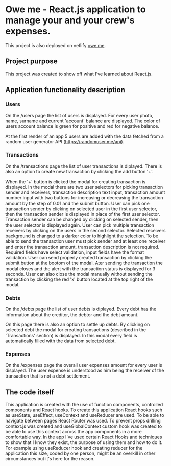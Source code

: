 # Owe me - React.js application to manage your and your crew's expenses.

This project is also deployed on netlify [owe me](https://owe-me.netlify.app/).

## Project purpose

This project was created to show off what I've learned about React.js.

## Application functionality description

### Users

On the /users page the list of users is displayed. For every user photo, name, surname and current 'account' balance are displayed.
The color of users account balance is green for positive and red for negative balance.

At the first render of an app 5 users are added with the data fetched from a random user generator API (https://randomuser.me/api).

### Transactions

On the /transactions page the list of user transactions is diplayed. There is also an option to create new transaction by clicking the add button '+'.

When the '+' button is clicked the modal for creating transaction is displayed. In the modal there are two user selectors for picking transaction sender
and receivers, transaction description text input, transaction amount number input with two buttons for increasing or decreasing the transaction amount by the step of 0.01 and the submit button.
User can pick one transaction sender by clicking on selected user in the first user selector, then the transaction sender is displayed in place of the first user selector. Transaction sender can be changed by clicking on selected sender, then the user selector is displayed again.
User can pick multiple transaction receivers by clicking on the users in the second selector. Selected receivers background is changed to a darker color to highlight the selection.
To be able to send the transaction user must pick sender and at least one receiver and enter the transaction amount, transaction description is not required.
Required fields have select validation, input fields have the format validation. User can send properly created transaction by clicking the submit button at the bootom of the modal. Ater sending the transaction the modal closes and the alert with the transaction status is displayed for 3 seconds.
User can also close the modal manually without sending the transaction by clicking the red 'x' button located at the top right of the modal.

### Debts

On the /debts page the list of user debts is diplayed. Every debt has the information about the creditor, the debtor and the debt amount.

On this page there is also an option to settle up debts. By clicking on selected debt the modal for creating transactions (described in the 'Transactions' section) is displayed. In this modal every field is automatically filled with the data from selected debt.

### Expenses

On the /expenses page the overall user expenses amount for every user is displayed. The user expense is understood as him being the receiver of the transaction that is not a debt settlement.

## The code itself

This application is created with the use of function components, controlled components and React hooks.
To create this application React hooks such as useState, useEffect, useContext and useReducer are used. To be able to navigate between pages React Router was used.
To prevent props drilling context.js was created and useGlobalContext custom hook was created to be able to use this context across the app components in a more comfortable way.
In the app I've used certain React Hooks and techniques to show that I know they exist, the purpose of using them and how to do it. For example using useReducer hook and creating reducer for the application this size, coded by one person, might be an overkill in other circumstances but it's here for the reason.
